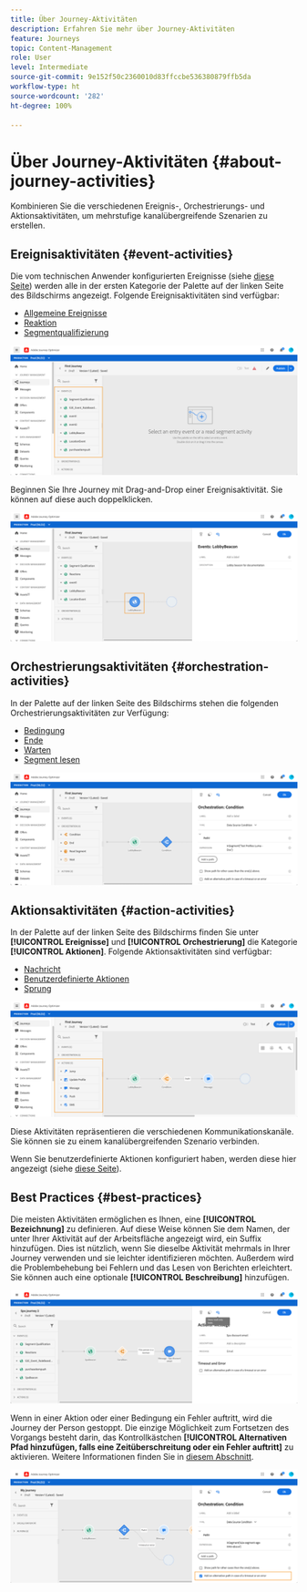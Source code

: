 ```yaml
---
title: Über Journey-Aktivitäten
description: Erfahren Sie mehr über Journey-Aktivitäten
feature: Journeys
topic: Content-Management
role: User
level: Intermediate
source-git-commit: 9e152f50c2360010d83ffccbe536380879ffb5da
workflow-type: ht
source-wordcount: '282'
ht-degree: 100%

---
```


# Über Journey-Aktivitäten {#about-journey-activities}

Kombinieren Sie die verschiedenen Ereignis-, Orchestrierungs- und Aktionsaktivitäten, um mehrstufige kanalübergreifende Szenarien zu erstellen.

## Ereignisaktivitäten {#event-activities}

Die vom technischen Anwender konfigurierten Ereignisse (siehe [diese Seite](../event/about-events.md)) werden alle in der ersten Kategorie der Palette auf der linken Seite des Bildschirms angezeigt. Folgende Ereignisaktivitäten sind verfügbar:

* [Allgemeine Ereignisse](../building-journeys/general-events.md)
* [Reaktion](../building-journeys/reaction-events.md)
* [Segmentqualifizierung](../building-journeys/segment-qualification-events.md)

![](../assets/journey43.png)

Beginnen Sie Ihre Journey mit Drag-and-Drop einer Ereignisaktivität. Sie können auf diese auch doppelklicken.

![](../assets/journey44.png)

## Orchestrierungsaktivitäten {#orchestration-activities}

In der Palette auf der linken Seite des Bildschirms stehen die folgenden Orchestrierungsaktivitäten zur Verfügung:

* [Bedingung](../building-journeys/condition-activity.md)
* [Ende](../building-journeys/end-activity.md)
* [Warten](../building-journeys/wait-activity.md)
* [Segment lesen](../building-journeys/read-segment.md)

![](../assets/journey49.png)

## Aktionsaktivitäten {#action-activities}

In der Palette auf der linken Seite des Bildschirms finden Sie unter **[!UICONTROL Ereignisse]** und **[!UICONTROL Orchestrierung]** die Kategorie **[!UICONTROL Aktionen]**. Folgende Aktionsaktivitäten sind verfügbar:

* [Nachricht](../building-journeys/journeys-message.md)
* [Benutzerdefinierte Aktionen](../building-journeys/using-custom-actions.md)
* [Sprung](../building-journeys/jump.md)

![](../assets/journey58.png)

Diese Aktivitäten repräsentieren die verschiedenen Kommunikationskanäle. Sie können sie zu einem kanalübergreifenden Szenario verbinden.

Wenn Sie benutzerdefinierte Aktionen konfiguriert haben, werden diese hier angezeigt (siehe [diese Seite](../building-journeys/using-custom-actions.md)).

## Best Practices {#best-practices}

Die meisten Aktivitäten ermöglichen es Ihnen, eine **[!UICONTROL Bezeichnung]** zu definieren. Auf diese Weise können Sie dem Namen, der unter Ihrer Aktivität auf der Arbeitsfläche angezeigt wird, ein Suffix hinzufügen. Dies ist nützlich, wenn Sie dieselbe Aktivität mehrmals in Ihrer Journey verwenden und sie leichter identifizieren möchten. Außerdem wird die Problembehebung bei Fehlern und das Lesen von Berichten erleichtert. Sie können auch eine optionale **[!UICONTROL Beschreibung]** hinzufügen.

![](../assets/journey59bis.png)

Wenn in einer Aktion oder einer Bedingung ein Fehler auftritt, wird die Journey der Person gestoppt. Die einzige Möglichkeit zum Fortsetzen des Vorgangs besteht darin, das Kontrollkästchen **[!UICONTROL Alternativen Pfad hinzufügen, falls eine Zeitüberschreitung oder ein Fehler auftritt]** zu aktivieren. Weitere Informationen finden Sie in [diesem Abschnitt](../building-journeys/using-the-journey-designer.md#paths).

![](../assets/journey42.png)
